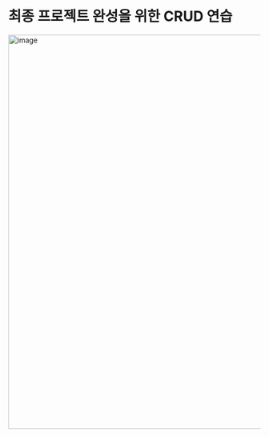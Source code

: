 # 최종 프로젝트 완성을 위한 CRUD 연습
<img width="788" alt="image" src="https://github.com/user-attachments/assets/9014325d-29b0-4186-a346-8ef1d773d401">


